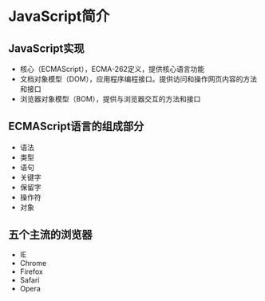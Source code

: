# JavaScript简介

## JavaScript实现

* 核心（ECMAScript），ECMA-262定义，提供核心语言功能
* 文档对象模型（DOM），应用程序编程接口。提供访问和操作网页内容的方法和接口
* 浏览器对象模型（BOM），提供与浏览器交互的方法和接口

## ECMAScript语言的组成部分

* 语法
* 类型
* 语句
* 关键字
* 保留字
* 操作符
* 对象

## 五个主流的浏览器

* IE
* Chrome
* Firefox
* Safari
* Opera